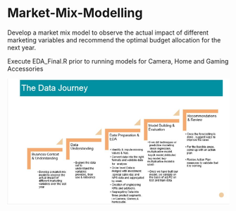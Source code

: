 # Market-Mix-Modelling
Develop a market mix model to observe the actual impact of different marketing variables and recommend the optimal budget allocation for the next year.

Execute EDA_Final.R prior to running models for Camera, Home and Gaming Accessories

![alt text](https://github.com/yatinkode/Market-Mix-Modelling/blob/master/Capture.JPG)
